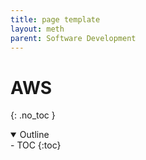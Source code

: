 ```yaml
---
title: page template
layout: meth
parent: Software Development
---
```

# AWS
{: .no_toc }

<details open markdown="block">
  <summary>
    Outline
  </summary>
- TOC
{:toc}
</details>